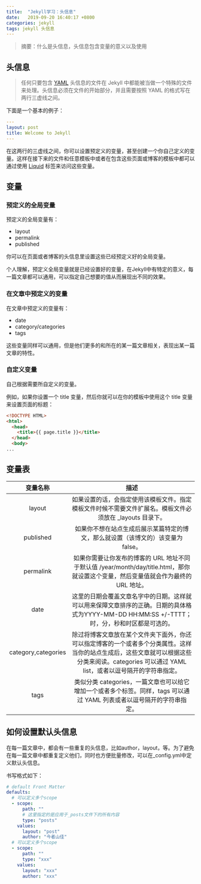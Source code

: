 ```yaml
---
title:  "Jekyll学习：头信息"
date:   2019-09-20 16:40:17 +0800
categories: jekyll
tags: jekyll 头信息
---
```

> 摘要：什么是头信息，头信息包含变量的意义以及使用 

## 头信息

> 任何只要包含 [YAML]() 头信息的文件在 Jekyll 中都能被当做一个特殊的文件来处理。头信息必须在文件的开始部分，并且需要按照 YAML 的格式写在两行三虚线之间。

下面是一个基本的例子：
```yml
---
layout: post
title: Welcome to Jekyll
---
```
在这两行的三虚线之间，你可以设置预定义的变量，甚至创建一个你自己定义的变量。这样在接下来的文件和任意模板中或者在包含这些页面或博客的模板中都可以通过使用 [Liquid]() 标签来访问这些变量。

## 变量

### 预定义的全局变量

预定义的全局变量有：
* layout
* permalink
* published

你可以在页面或者博客的头信息里设置这些已经预定义好的全局变量。

个人理解，预定义全局变量就是已经设置好的变量，在Jekyll中有特定的意义，每一篇文章都可以通用，可以指定自己想要的值从而展现出不同的效果。

### 在文章中预定义的变量
	
在文章中预定义的变量有：
* date
* category/categories
* tags

这些变量同样可以通用，但是他们更多的和所在的某一篇文章相关，表现出某一篇文章的特性。
	
### 自定义变量
	
自己根据需要所自定义的变量。

例如，如果你设置一个 title 变量，然后你就可以在你的模板中使用这个 title 变量来设置页面的标题：

```html
<!DOCTYPE HTML>
<html>
  <head>
    <title>{{ page.title }}</title>
  </head>
  <body>
...
```

## 变量表

<style>
table th:first-of-type {
  width: 30%;
}
</style>

变量名称 			| 描述
:-: 				| :-:
layout 				| 如果设置的话，会指定使用该模板文件。指定模板文件时候不需要文件扩展名。模板文件必须放在 _layouts 目录下。
published 			| 如果你不想在站点生成后展示某篇特定的博文，那么就设置（该博文的）该变量为 false。
permalink 			| 如果你需要让你发布的博客的 URL 地址不同于默认值 /year/month/day/title.html，那你就设置这个变量，然后变量值就会作为最终的 URL 地址。
date 				| 这里的日期会覆盖文章名字中的日期。这样就可以用来保障文章排序的正确。日期的具体格式为YYYY-MM-DD HH:MM:SS +/-TTTT；时，分，秒和时区都是可选的。
category,categories | 除过将博客文章放在某个文件夹下面外，你还可以指定博客的一个或者多个分类属性。这样当你的站点生成后，这些文章就可以根据这些分类来阅读。categories 可以通过 YAML list，或者以逗号隔开的字符串指定。
tags 				| 类似分类 categories，一篇文章也可以给它增加一个或者多个标签。同样，tags 可以通过 YAML 列表或者以逗号隔开的字符串指定。

## 如何设置默认头信息

在每一篇文章中，都会有一些重复的头信息，比如author，layout，等。为了避免在每一篇文章中都重复定义他们，同时也方便批量修改，可以在_config.yml中定义默认头信息。

书写格式如下：
```yml
# default Front Matter
defaults:
  # 可以定义多个scope
  - scope:
      path: ""
      # 这里指定的是应用于_posts文件下的所有内容
      type: "posts" 
    values:
      layout: "post"
      author: "今者山佳"
  # 可以定义多个scope
  - scope: 
      path: ""
      type: "xxx"
    values:
      layout: "xxx"
      author: "xxx"
```